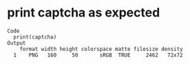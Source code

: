 # print captcha as expected

    Code
      print(captcha)
    Output
        format width height colorspace matte filesize density
      1    PNG   160     50       sRGB  TRUE     2462   72x72

